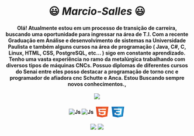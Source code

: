 
<div>
  <h1 align="center">😃️ <i>Marcio-Salles</i> 😃️</h1>
  <h4 align="center">
Olá! Atualmente estou em um processo de transição de carreira, buscando uma oportunidade para ingressar na área de T.I. Com a recente Graduação em Análise e desenvolvimento de sistemas na Universidade Paulista e também alguns cursos na área de programação ( Java, C#, C, Linux, HTML, CSS, PostgreSQL, etc... ) sigo em constante aprendizado. Tenho uma vasta experiência no ramo da metalúrgica trabalhando com diversos tipos de máquinas CNCs. Possuo diplomas de diferentes cursos do Senai entre eles posso destacar a programação de torno cnc e programador de afiadora cnc Schutte e Anca. Estou Buscando sempre novos conhecimentos.</i></a>,   <br> <br> 

<div align="center">
  <a href="https://github.com/Marcio-Salles">
    <img height="150em" src="https://github-readme-stats.vercel.app/api?username=Marcio-Salles&count_private=true&include_all_commits=true&show_icons=true&theme=dracula&hide_border=false&show_owner=true"/> 
  </a>
</div>

<div align="center" valign="top"><br>
  <img align="center" alt="Js" height="30" width="40" src="https://www.svgrepo.com/show/452122/ubuntu.svg">
  <img align="center" alt="Js" height="30" width="40" src="https://cdn-icons-png.flaticon.com/512/226/226777.png">
  <img align="center" alt="HTML" height="30" width="40" src="https://raw.githubusercontent.com/devicons/devicon/master/icons/html5/html5-original.svg">
  <img align="center" alt="CSS" height="30" width="40" src="https://raw.githubusercontent.com/devicons/devicon/master/icons/css3/css3-original.svg">
<!--   <img align="center" alt="github" height="35" width="35" src="/assets/GitHub.png"> -->  
</div><br>

<div align="center">
 <a href="https://www.linkedin.com/in/marcio-jos%C3%A9-salles-36015122b/" target="_blank"><img src="https://img.shields.io/badge/-LinkedIn-%230077B5?style=for-the-badge&logo=linkedin&logoColor=white" target="_blank"></a> 
  <a href="mailto:sallesmarcio1978@gmail.com"><img src="https://img.shields.io/badge/-Gmail-%23333?style=for-the-badge&logo=gmail&logoColor=white" target="_blank"></a>
</div>


